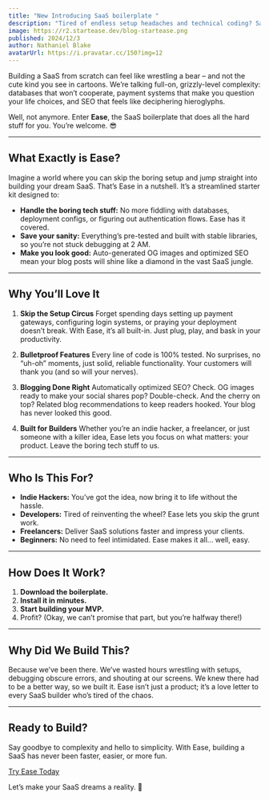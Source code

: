 ```yaml
---
title: "New Introducing SaaS boilerplate "
description: "Tired of endless setup headaches and technical coding? Say hello to Ease."
image: https://r2.startease.dev/blog-startease.png
published: 2024/12/3
author: Nathaniel Blake
avatarUrl: https://i.pravatar.cc/150?img=12
---
```



Building a SaaS from scratch can feel like wrestling a bear – and not the cute kind you see in cartoons. We’re talking full-on, grizzly-level complexity: databases that won’t cooperate, payment systems that make you question your life choices, and SEO that feels like deciphering hieroglyphs.

Well, not anymore. Enter **Ease**, the SaaS boilerplate that does all the hard stuff for you. You’re welcome. 😎

---

## What Exactly is Ease?

Imagine a world where you can skip the boring setup and jump straight into building your dream SaaS. That’s Ease in a nutshell. It’s a streamlined starter kit designed to:

- **Handle the boring tech stuff:** No more fiddling with databases, deployment configs, or figuring out authentication flows. Ease has it covered.
- **Save your sanity:** Everything’s pre-tested and built with stable libraries, so you’re not stuck debugging at 2 AM.
- **Make you look good:** Auto-generated OG images and optimized SEO mean your blog posts will shine like a diamond in the vast SaaS jungle.

---

## Why You’ll Love It

1. **Skip the Setup Circus**
   Forget spending days setting up payment gateways, configuring login systems, or praying your deployment doesn’t break. With Ease, it’s all built-in. Just plug, play, and bask in your productivity.

2. **Bulletproof Features**
   Every line of code is 100% tested. No surprises, no “uh-oh” moments, just solid, reliable functionality. Your customers will thank you (and so will your nerves).

3. **Blogging Done Right**
   Automatically optimized SEO? Check. OG images ready to make your social shares pop? Double-check. And the cherry on top? Related blog recommendations to keep readers hooked. Your blog has never looked this good.

4. **Built for Builders**
   Whether you’re an indie hacker, a freelancer, or just someone with a killer idea, Ease lets you focus on what matters: your product. Leave the boring tech stuff to us.

---

## Who Is This For?

- **Indie Hackers:** You’ve got the idea, now bring it to life without the hassle.
- **Developers:** Tired of reinventing the wheel? Ease lets you skip the grunt work.
- **Freelancers:** Deliver SaaS solutions faster and impress your clients.
- **Beginners:** No need to feel intimidated. Ease makes it all... well, easy.

---

## How Does It Work?

1. **Download the boilerplate.**
2. **Install it in minutes.**
3. **Start building your MVP.**
4. Profit? (Okay, we can’t promise that part, but you’re halfway there!)

---

## Why Did We Build This?

Because we’ve been there. We’ve wasted hours wrestling with setups, debugging obscure errors, and shouting at our screens. We knew there had to be a better way, so we built it. Ease isn’t just a product; it’s a love letter to every SaaS builder who’s tired of the chaos.

---

## Ready to Build?

Say goodbye to complexity and hello to simplicity. With Ease, building a SaaS has never been faster, easier, or more fun.

[Try Ease Today](/auth/login)

Let’s make your SaaS dreams a reality. 🥂

